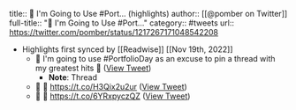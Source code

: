 title:: 📌 I'm Going to Use #Port... (highlights)
author:: [[@pomber on Twitter]]
full-title:: "📌 I'm Going to Use \#Port..."
category:: #tweets
url:: https://twitter.com/pomber/status/1217267171048542208

- Highlights first synced by [[Readwise]] [[Nov 19th, 2022]]
	- 📌 I'm going to use #PortfolioDay as an excuse to pin a thread with my greatest hits  🧵 ([View Tweet](https://twitter.com/pomber/status/1217267171048542208))
		- **Note**: Thread
	- 📌 🧵  https://t.co/H3Qix2u2ur ([View Tweet](https://twitter.com/pomber/status/1217267172671676416))
	- 📌 🧵 https://t.co/6YRxpyczQZ ([View Tweet](https://twitter.com/pomber/status/1217267174596890625))
